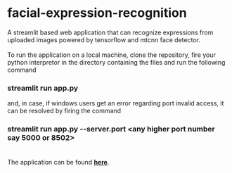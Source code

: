 # facial-expression-recognition
A streamlit based web application that can recognize expressions from uploaded images powered by tensorflow and mtcnn face detector.<br><br>
To run the application on a local machine, clone the repository, fire your python interpretor in the directory containing the files and run the following command<br>
### **streamlit run app.py**<br>
and, in case, if windows users get an error regarding port invalid access, it can be resolved by firing the command
### **streamlit run app.py --server.port <any higher port number say 5000 or 8502>**<br><br>
The application can be found **<a href="https://facialexpressionrecognition771.herokuapp.com/"> here</a>**.
